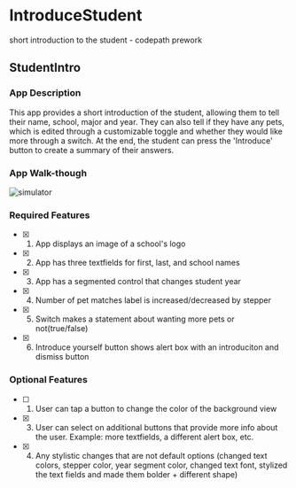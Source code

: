 # IntroduceStudent
short introduction to the student - codepath prework

## StudentIntro

### App Description

This app provides a short introduction of the student, allowing them to tell their name, school, major and year. They can also tell if they have any pets, which is edited through a customizable toggle and whether they would like more through a switch. At the end, the student can press the 'Introduce' button to create a summary of their answers.

### App Walk-though

![simulator](https://user-images.githubusercontent.com/121317176/209507061-84e35ce6-fe13-45a5-a8cb-bfca0c601a11.gif)


### Required Features

- [x] 1. App displays an image of a school's logo
- [x] 2. App has three textfields for first, last, and school names
- [x] 3. App has a segmented control that changes student year
- [x] 4. Number of pet matches label is increased/decreased by stepper
- [x] 5. Switch makes a statement about wanting more pets or not(true/false) 
- [x] 6. Introduce yourself button shows alert box with an introduciton and dismiss button

### Optional Features

- [ ] 1. User can tap a button to change the color of the background view
- [x] 3. User can select on additional buttons that provide more info about the user. Example: more textfields, a different alert box, etc.
- [x] 4. Any stylistic changes that are not default options (changed text colors, stepper color, year segment color, changed text font, stylized the text fields and made them bolder + different shape)
